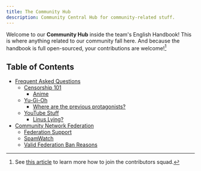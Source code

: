 ```yaml
---
title: The Community Hub
description: Community Central Hub for community-related stuff.
---
```

Welcome to our **Community Hub** inside the team's English Handbook! This is where
anything related to our community fall here. And because the handbook is full
open-sourced, your contributions are welcome![^1]

[^1]: See [this article](../about/CONTRIBUTING) to learn more how to join the contributors squad.

## Table of Contents
* [Frequent Asked Questions](faq)
    * [Censorship 101](faq/censorship-101/index.md)
        * [Anime](faq/censorship-101/anime.md)
    * [Yu-Gi-Oh](faq/yu-gi-oh/index.md)
        * [Where are the previous protagonists?](/faq/yu-gi-oh/previous-protagonists-in-arc-v.md)
    * [YouTube Stuff](yt)
        * [Linus Lying?](yt/lie-nus.md)
* [Community Network Federation](network-federation/index.md)
    * [Federation Support](network-federation/support.md)
    * [SpamWatch](network-federation/spamwatch.md)
    * [Valid Federation Ban Reasons](network-federation/fedban-reasons.md)
